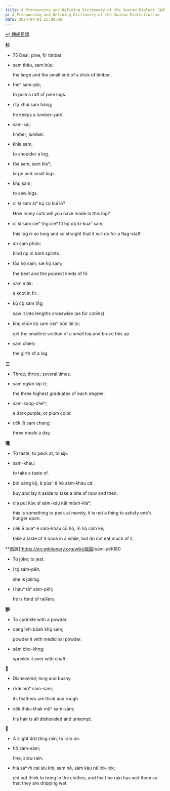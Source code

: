 ```yaml
---
title: A Pronouncing and Defining Dictionary of the Swatow Dialect (汕頭方言音義字典) / sam
p: A_Pronouncing_and_Defining_Dictionary_of_the_Swatow_Dialect/w/sam
date: 2024-04-01 23:00:00
---
```


[↩️ 轉總目錄](/A_Pronouncing_and_Defining_Dictionary_of_the_Swatow_Dialect)


**杉**
- 75 Deal, pine, fir timber.

- sam thâu, sam búe;

  the large and the small end of a stick of timber.

- theⁿ sam-pâi;

  to pole a raft of pine logs.

- i tó̤ khui sam hâng;

  he keeps a lumber-yard.

- sam-sāi;

  timber; lumber.

- khîa sam;

  to shoulder a log.

- tōa sam, sam kíaⁿ;

  large and small logs.

- khṳ̀ sam;

  to saw logs.

- cí ki sam àiⁿ kṳ̀ cò̤ kúi lō?

  How many cuts will you have made in this log?

- cí ki sam cìeⁿ tn̂g cìeⁿ tît hó̤ cò̤ kî-kuaⁿ sam;

  this log is so long and so straight that it will do for a flag-staff.

- ah sam phûe;

  bind np in bark splints.

- tōa hō̤ sam, síe hō̤ sam;

  the best and the poorest kinds of fir.

- sam mâk;

  a knot in fir.

- kṳ̀ cò̤ sam tn̄g;

  saw it into lengths crosswise (as for cotiins).

- khṳ̀ chūe kò̤ sam-kíaⁿ búe lâi tú;

  get the smallest section of a small log and brace this up.

- sam chieh;

  the girth of a log.

**三**
- Three; thrice; several times.

- sam ngŵn kîp tĭ;

  the three highest graduates of each degree.

- sam-kang-cheⁿ;

  a dark purple, or plum color.

- cêk jît sam chang;

  three meals a day.

**嚵**
- To taste; to peck at; to sip.

- sam-kháu;

  to take a taste of.

- bói pàng kò̤, ē pùaⁿ ē hó̤ sám-kháu cē;

  buy and lay it aside to take a bite of now and then.

- cía put kùe sĭ sám-káu kâi mûeh-kĭaⁿ;

  this is something to peck at merely, it is not a thing to satisfy one's hunger upon.

- cêk ē pùaⁿ ē sám-kháu cū hó̤, m̄ hó̤ cîah ke;

  take a taste of it once in a while, but do not eat much of it.

**戲謔](https://en.wiktionary.org/wiki/戲謔)sám-pêh180
- To joke; to jest.

- i tó̤ sám-pêh;

  she is joking.

- i hàuⁿ tàⁿ sám-pêh;

  he is fond of raillery.

**糝**
- To sprinkle with a powder.

- cang îeh-bûah khṳ̀ sám;

  powder it with medicinal powder.

- sám cho-khng;

  sprinkle it over with chaff.

**𩭹**
- Disheveled; long and bushy.

- i kâi mô̤ⁿ sàm-sàm;

  its feathers are thick and rough.

- cêk thâu-khak mô̤ⁿ sàm-sàm;

  his hair is all disheveled and unkempt.

**𩁺**
- A slight drizzling rain; to rain on.

- hŏ sàm-sàm;

  fine, slow rain.

- hía saⁿ m̄ cai siu khí, sàm hŏ, sàm kàu nĕ lok-lok;

  did not think to bring in the clothes, and the fine rain has wet them so that they are dripping wet.